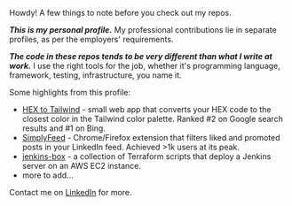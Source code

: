 Howdy! A few things to note before you check out my repos.

**_This is my personal profile._** My professional contributions lie in separate profiles, as per the employers' requirements.

**_The code in these repos tends to be very different than what I write at work._** I use the right tools for the job, whether it's
programming language, framework, testing, infrastructure, you name it.

Some highlights from this profile:

- [HEX to Tailwind](https://github.com/mihailthebuilder/hex-tailwind/) - small web app that converts your HEX code to the closest color in the Tailwind color palette. Ranked #2 on Google search results and #1 on Bing.
- [SimplyFeed](https://github.com/mihailthebuilder/simplyfeed) - Chrome/Firefox extension that filters liked and promoted posts in your LinkedIn feed. Achieved >1k users at its peak.
- [jenkins-box](https://github.com/mihailthebuilder/jenkins-box) - a collection of Terraform scripts that deploy a Jenkins server on an AWS EC2 instance.
- more to add...

Contact me on [LinkedIn](https://www.linkedin.com/in/mihailmarian/) for more.
